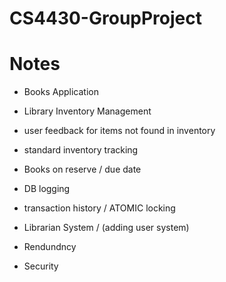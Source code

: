# CS4430-GroupProject

# Notes
- Books Application
- Library Inventory Management
- user feedback for items not found in inventory
- standard inventory tracking 
- Books on reserve / due date
- DB logging
- transaction history / ATOMIC locking 
- Librarian System / (adding user system)
- Rendundncy

- Security